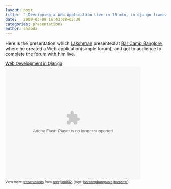 ```yaml
---
layout: post
title:  " Developing a Web Application Live in 15 min, in django framework"
date:   2009-03-08 16:43:08+05:30
categories: presentations
author: shabda
---
```

Here is the presentation which [Lakshman](http://twitter.com/scorpion032) presented at [Bar Camp Banglore](http://barcampbangalore.org/bcb8/developing-a-web-application-live-in-15-min-in-django-framework), where he created a Web application(simple forum), and got to audience to complete the forum with him live.

<div style="width: 425px; text-align: left;" id="__ss_1105321"><a style="margin: 12px 0pt 3px; font-family: Helvetica,Arial,Sans-serif; font-style: normal; font-variant: normal; font-weight: normal; font-size: 14px; line-height: normal; font-size-adjust: none; font-stretch: normal; display: block; text-decoration: underline;" href="http://www.slideshare.net/scorpion032/web-development-in-django?type=presentation" title="Web Development in Django">Web Development in Django</a><object style="margin: 0px;" width="425" height="355"><param name="movie" value="http://static.slideshare.net/swf/ssplayer2.swf?doc=django-090305061028-phpapp02&amp;rel=0&amp;stripped_title=web-development-in-django"><param name="allowFullScreen" value="true"><param name="allowScriptAccess" value="always"><embed src="http://static.slideshare.net/swf/ssplayer2.swf?doc=django-090305061028-phpapp02&amp;rel=0&amp;stripped_title=web-development-in-django" type="application/x-shockwave-flash" allowscriptaccess="always" allowfullscreen="true" width="425" height="355"></embed></object><div style="font-size: 11px; font-family: tahoma,arial; height: 26px; padding-top: 2px;">View more <a style="text-decoration: underline;" href="http://www.slideshare.net/">presentations</a> from <a style="text-decoration: underline;" href="http://www.slideshare.net/scorpion032">scorpion032</a>. (tags: <a style="text-decoration: underline;" href="http://slideshare.net/tag/barcampbangalore">barcampbangalore</a> <a style="text-decoration: underline;" href="http://slideshare.net/tag/barcamp">barcamp</a>)</div></div>

